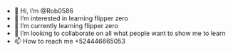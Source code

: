 - 👋 Hi, I’m @Rob0586
- 👀 I’m interested in learning flipper zero
- 🌱 I’m currently learning flipper zero
- 💞️ I’m looking to collaborate on all what people want to show me to learn 
- 📫 How to reach me +524446665053

<!---
Rob0586/Rob0586 is a ✨ special ✨ repository because its `README.md` (this file) appears on your GitHub profile.
You can click the Preview link to take a look at your changes.
--->
